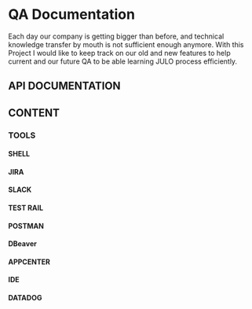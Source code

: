 # QA Documentation

Each day our company is getting bigger than before, and technical knowledge transfer by mouth is not sufficient enough anymore. With this Project I would like to keep track on our old and new features to help current and our future QA to be able learning JULO process efficiently.


## API DOCUMENTATION


## CONTENT

### TOOLS


#### SHELL

#### JIRA

#### SLACK

#### TEST RAIL

#### POSTMAN

#### DBeaver

#### APPCENTER

#### IDE

#### DATADOG


